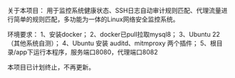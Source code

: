 关于本项目：
用于监控系统健康状态、SSH日志自动审计规则匹配、代理流量进行简单的规则匹配，多功能为一体的Linux网络安全监控系统。

环境要求：
1、安装docker；
2、docker已pull拉取mysql8；
3、Ubuntu 22（其他系统自测）；
4、Ubuntu 安装 auditd、mitmproxy 两个插件；
5、根目录/app下运行本程序，服务端口8080，代理端口8082

本项目已计划终止，不再更新。
